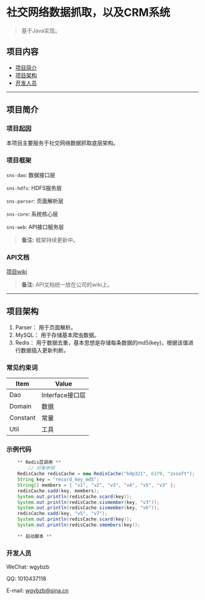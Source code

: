 
# 社交网络数据抓取，以及CRM系统

> 基于Java实现。

## 项目内容

- [项目简介](#项目简介)
- [项目架构](#项目架构)
- [开发人员](#开发人员)

----

## 项目简介

### 项目起因

本项目主要服务于社交网络数据抓取底层架构。

### 项目框架

`sns-dao`: 数据接口层

`sns-hdfs`: HDFS服务层

`sns-parser`: 页面解析层

`sns-core`: 系统核心层

`sns-web`: API接口服务层

> **备注:** 框架持续更新中。

### API文档
[项目wiki](http://192.168.3.23/wiki)

> **备注:** API文档统一放在公司的wiki上。

----

## 项目架构

1. Parser： 用于页面解析。
2. MySQL： 用于存储基本爬虫数据。
3. Redis： 用于数据去重，基本思想是存储每条数据的md5(key)，根据该值进行数据插入更新判断。

### 常见约束词
Item      | Value
--------- | -----
Dao  | Interface接口层
Domain    | 数据
Constant  | 常量
Util      |  工具

### 示例代码

```java
    ** Redis层调用 **      
        // 对象申明      
	RedisCache redisCache = new RedisCache("hdp321", 6379, "zxsoft");
	String key = "record_key_md5";
	String[] members = { "v1", "v2", "v3", "v4", "v5", "v3" };
	redisCache.sadd(key, members);
	System.out.println(redisCache.scard(key));
	System.out.println(redisCache.sismember(key, "v3"));
	System.out.println(redisCache.sismember(key, "v6"));
	redisCache.sadd(key, "v5", "v7");
	System.out.println(redisCache.scard(key));
	System.out.println(redisCache.smembers(key));
	
    ** 启动脚本 ** 

```

### 开发人员

WeChat: wgybzb

QQ: 1010437118

E-mail: wgybzb@sina.cn


